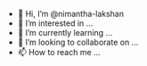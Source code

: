- 👋 Hi, I’m @nimantha-lakshan
- 👀 I’m interested in ...
- 🌱 I’m currently learning ...
- 💞️ I’m looking to collaborate on ...
- 📫 How to reach me ...

<!---
nimantha-lakshan/nimantha-lakshan is a ✨ special ✨ repository because its `README.md` (this file) appears on your GitHub profile.
You can click the Preview link to take a look at your changes.
--->
